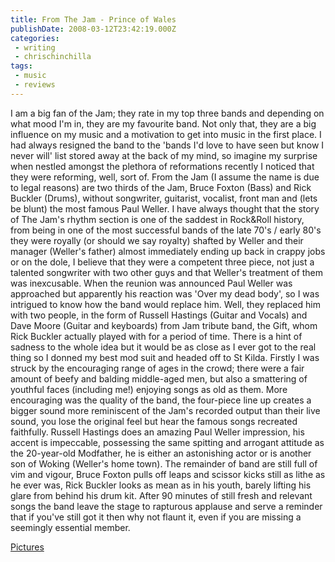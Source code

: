 ```yaml
---
title: From The Jam - Prince of Wales
publishDate: 2008-03-12T23:42:19.000Z
categories:
 - writing
 - chrischinchilla
tags:
 - music 
 - reviews
---
```


I am a big fan of the Jam; they rate in my top three bands and depending on what mood I'm in, they are my favourite band. Not only that, they are a big influence on my music and a motivation to get into music in the first place. I had always resigned the band to the 'bands I'd love to have seen but know I never will' list stored away at the back of my mind, so imagine my surprise when nestled amongst the plethora of reformations recently I noticed that they were reforming, well, sort of. From the Jam (I assume the name is due to legal reasons) are two thirds of the Jam, Bruce Foxton (Bass) and Rick Buckler (Drums), without songwriter, guitarist, vocalist, front man and (lets be blunt) the most famous Paul Weller. I have always thought that the story of The Jam's rhythm section is one of the saddest in Rock&Roll history, from being in one of the most successful bands of the late 70's / early 80's they were royally (or should we say royalty) shafted by Weller and their manager (Weller's father) almost immediately ending up back in crappy jobs or on the dole, I believe that they were a competent three piece, not just a talented songwriter with two other guys and that Weller's treatment of them was inexcusable. When the reunion was announced Paul Weller was approached but apparently his reaction was 'Over my dead body', so I was intrigued to know how the band would replace him. Well, they replaced him with two people, in the form of Russell Hastings (Guitar and Vocals) and Dave Moore (Guitar and keyboards) from Jam tribute band, the Gift, whom Rick Buckler actually played with for a period of time. There is a hint of sadness to the whole idea but it would be as close as I ever got to the real thing so I donned my best mod suit and headed off to St Kilda. Firstly I was struck by the encouraging range of ages in the crowd; there were a fair amount of beefy and balding middle-aged men, but also a smattering of youthful faces (including me!) enjoying songs as old as them. More encouraging was the quality of the band, the four-piece line up creates a bigger sound more reminiscent of the Jam's recorded output than their live sound, you lose the original feel but hear the famous songs recreated faithfully. Russell Hastings does an amazing Paul Weller impression, his accent is impeccable, possessing the same spitting and arrogant attitude as the 20-year-old Modfather, he is either an astonishing actor or is another son of Woking (Weller's home town). The remainder of band are still full of vim and vigour, Bruce Foxton pulls off leaps and scissor kicks still as lithe as he ever was, Rick Buckler looks as mean as in his youth, barely lifting his glare from behind his drum kit. After 90 minutes of still fresh and relevant songs the band leave the stage to rapturous applause and serve a reminder that if you've still got it then why not flaunt it, even if you are missing a seemingly essential member.

<a href="https://www.flickr.com/photos/chrischinchilla/2328581976/" target="_blank">Pictures</a>
